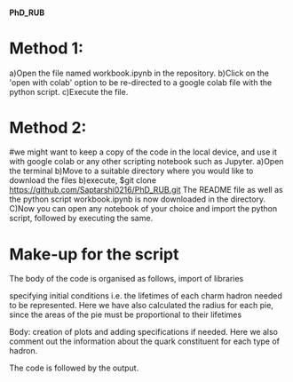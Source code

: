 #### PhD_RUB
# Method 1:
a)Open the file named workbook.ipynb in the repository. 
b)Click on the 'open with colab' option to be re-directed to a google colab file with the python script. 
c)Execute the file.

# Method 2:
#we might want to keep a copy of the code in the local device, and use it with google colab or any other scripting notebook such as Jupyter.
a)Open the terminal
b)Move to a suitable directory where you would like to download the files
b)execute, $git clone https://github.com/Saptarshi0216/PhD_RUB.git
The README file as well as the python script workbook.ipynb is now downloaded in the directory.
C)Now you can open any notebook of your choice and import the python script, followed by executing the same.

# Make-up for the script
The body of the code is organised as follows,
import of libraries

specifying initial conditions i.e. the lifetimes of each charm hadron needed to be represented. Here we have also calculated the radius for each pie, since the areas of the pie must be proportional to their lifetimes

Body: creation of plots and adding specifications if needed. Here we also comment out the information about the quark constituent for each type of hadron.

The code is followed by the output.
